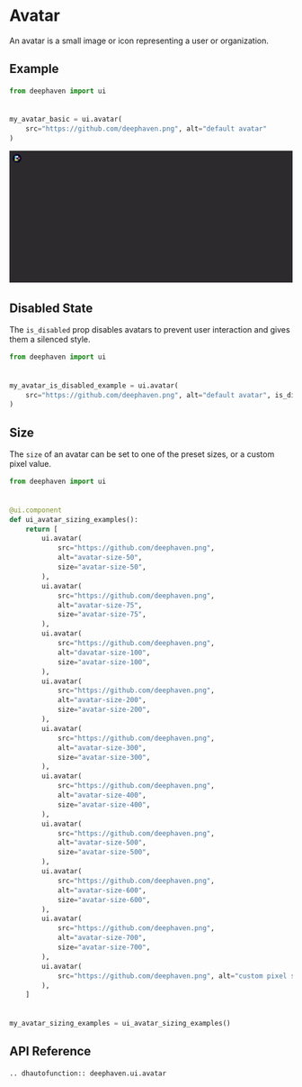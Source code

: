 # Avatar

An avatar is a small image or icon representing a user or organization.

## Example

```python
from deephaven import ui


my_avatar_basic = ui.avatar(
    src="https://github.com/deephaven.png", alt="default avatar"
)
```

![Avatar Basic Example](../_assets/avatar_basic.png)

## Disabled State

The `is_disabled` prop disables avatars to prevent user interaction and gives them a silenced style.

```python
from deephaven import ui


my_avatar_is_disabled_example = ui.avatar(
    src="https://github.com/deephaven.png", alt="default avatar", is_disabled=True
)
```

## Size

The `size` of an avatar can be set to one of the preset sizes, or a custom pixel value.

```python
from deephaven import ui


@ui.component
def ui_avatar_sizing_examples():
    return [
        ui.avatar(
            src="https://github.com/deephaven.png",
            alt="avatar-size-50",
            size="avatar-size-50",
        ),
        ui.avatar(
            src="https://github.com/deephaven.png",
            alt="avatar-size-75",
            size="avatar-size-75",
        ),
        ui.avatar(
            src="https://github.com/deephaven.png",
            alt="davatar-size-100",
            size="avatar-size-100",
        ),
        ui.avatar(
            src="https://github.com/deephaven.png",
            alt="avatar-size-200",
            size="avatar-size-200",
        ),
        ui.avatar(
            src="https://github.com/deephaven.png",
            alt="avatar-size-300",
            size="avatar-size-300",
        ),
        ui.avatar(
            src="https://github.com/deephaven.png",
            alt="avatar-size-400",
            size="avatar-size-400",
        ),
        ui.avatar(
            src="https://github.com/deephaven.png",
            alt="avatar-size-500",
            size="avatar-size-500",
        ),
        ui.avatar(
            src="https://github.com/deephaven.png",
            alt="avatar-size-600",
            size="avatar-size-600",
        ),
        ui.avatar(
            src="https://github.com/deephaven.png",
            alt="avatar-size-700",
            size="avatar-size-700",
        ),
        ui.avatar(
            src="https://github.com/deephaven.png", alt="custom pixel size", size=80
        ),
    ]


my_avatar_sizing_examples = ui_avatar_sizing_examples()
```

## API Reference

```{eval-rst}
.. dhautofunction:: deephaven.ui.avatar
```

